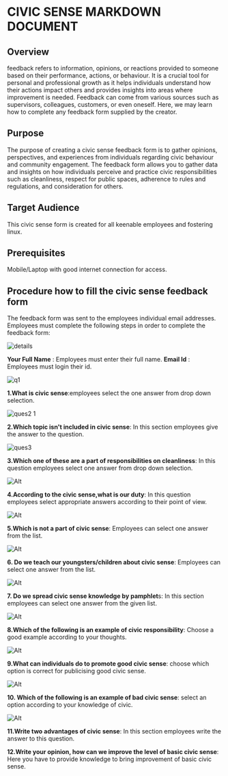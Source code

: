 # CIVIC SENSE MARKDOWN DOCUMENT

## Overview

feedback refers to information, opinions, or reactions provided to someone based on their performance, actions, or behaviour. It is a crucial tool for personal and professional growth as it helps individuals understand how their actions impact others and provides insights into areas where improvement is needed. Feedback can come from various sources such as supervisors, colleagues, customers, or even oneself. Here, we may learn how to complete any feedback form supplied by the creator.

## Purpose

The purpose of creating a civic sense feedback form is to gather opinions, perspectives, and experiences from individuals regarding civic behaviour and community engagement.
The  feedback form allows you to gather data and insights on how individuals perceive and practice civic responsibilities such as cleanliness, respect for public spaces, adherence to rules and regulations, and consideration for others.

## Target Audience

This civic sense form is created for all keenable employees and fostering linux.

## Prerequisites

Mobile/Laptop with good internet connection for access.

## Procedure how to fill the civic sense feedback form

The feedback form was sent to the employees  individual email addresses.
Employees must complete the following steps in order to complete the feedback form:

![details](https://github.com/ritu777/mySecondMd/assets/134774771/294996de-7439-4d93-9acb-7fc65d6ef4a7)


**Your Full Name** : Employees  must enter their full name.
**Email Id** : Employees must  login their id.

![q1](https://github.com/ritu777/mySecondMd/assets/134774771/6aa5e686-216d-4a8a-94b6-ba16cddbdfc2)



**1.What is civic sense**:employees select the one answer from drop down selection.

![ques2 1](https://github.com/ritu777/mySecondMd/assets/134774771/ddc5ee49-9a0c-4e98-8fcd-27ab96814b37)

**2.Which topic isn't included in civic sense**: In this section employees give the answer to  the question.

![ques3](https://github.com/ritu777/mySecondMd/assets/134774771/4b049a4b-988a-4b9d-8820-ece40e9def66)

**3.Which one of these are a part of responsibilities on cleanliness**: In this question employees select one answer from drop down selection.

![Alt](images/ques4.png)

**4.According to the civic sense,what is our duty**: In this question employees select appropriate answers according to their point of view.

![Alt](images/ques5.png)

**5.Which is not a part of civic sense**: Employees can select one answer from  the list.

![Alt](images/ques6.png)

**6. Do we teach our youngsters/children about civic sense**: Employees can select one answer from  the list.

![Alt](images/ques7.png)

**7. Do we spread civic sense knowledge by pamphlet**s: In this section employees can select one answer from the given list.

![Alt](images/ques8.png)

**8.Which of the following is an example of civic responsibility**: Choose a good example according to your thoughts.

![Alt](images/ques9.png)

**9.What can individuals do to promote good civic sense**: choose which option is correct for publicising  good civic sense.

![Alt](images/ques10.png)



**10. Which of the following is an example of bad civic sense**: select an option according to your knowledge of civic.

![Alt](images/ques11.png)

 **11.Write two advantages of civic sense**: In this section employees write the answer to this question.

**12.Write your opinion, how can we improve the level of basic civic sense**: Here you have to provide knowledge to bring improvement of basic civic sense.











